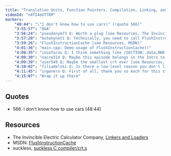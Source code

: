 ```yaml
---
title: "Translation Units, Function Pointers, Compilation, Linking, and Execution"
videoId: "n4fI4eUTTKM"
markers:
    "48:44": "\"I don't know how to use cars\" (!quote 566)"
    "3:55:57": "Q&A"
    "3:56:24": "pseudonym73 Q: Worth a plug [see Resources, The Invincible Electric Calculator Company]"
    "3:57:20": "butwhynot1 Q: Technically, you need to call FlushInstructionCache when you generate code"
    "3:59:26": "FlushInstructionCache [see Resources, MSDN]"
    "4:01:36": "main.cpp: Demo usage of FlushInstructionCache()"
    "4:08:35": "insofaras Q: I think something like /SECTION:.data,RWE and /NXCOMPAT:NO to link.exe might work for the non-VirtualProtect code in array thing"
    "4:09:30": "nacre314 Q: Maybe this episode belongs in the Intro to C week as episode 6?"
    "4:09:39": "user549 Q: Maybe the smallest crt ever [see Resources, suckless] "
    "4:10:02": "filiadelski Q: Is there a low-level reason you don't like virtual functions? My understanding of them is that they're basically just function pointers in a table that is dereferenced"
    "4:11:45": "ingenero Q: First of all, thank you so much for this stream! At the beginning you mentioned you hadn't done some of these things for a while. My question is, in what context did you originally learn and apply all this information? It seems like spending time at work exploring this may be considered time taken away from actually being \"productive\". Is it just something you have to learn on your own time?"
    "4:15:07": "Wrap it up there"
---
```


## Quotes

* 566\. I don't know how to use cars (48:44)

## Resources

* The Invincible Electric Calculator Company, [Linkers and Loaders](https://www.iecc.com/linker/) 
* MSDN: [FlushInstructionCache](https://msdn.microsoft.com/en-us/library/windows/desktop/ms679350)
* suckless, [suckless C compiler/crt.s](http://git.suckless.org/scc/tree/crt/amd64-sysv-linux/crt.s)
